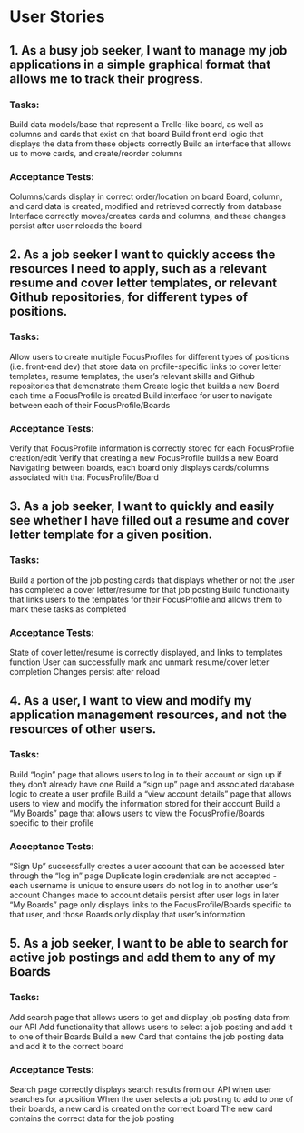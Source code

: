 # User Stories

## 1.  As a busy job seeker, I want to manage my job applications in a simple graphical format that allows me to track their progress.

### Tasks:

Build data models/base that represent a Trello-like board, as well as columns and cards that exist on that board
Build front end logic that displays the data from these objects correctly
Build an interface that allows us to move cards, and create/reorder columns

### Acceptance Tests:

Columns/cards display in correct order/location on board
Board, column, and card data is created, modified and retrieved correctly from database
Interface correctly moves/creates cards and columns, and these changes persist after user reloads the board


## 2. As a job seeker I want to quickly access the resources I need to apply, such as a relevant resume and cover letter templates, or relevant Github repositories, for different types of positions.

### Tasks:

Allow users to create multiple FocusProfiles for different types of positions (i.e. front-end dev) that store data on profile-specific links to cover letter templates, resume templates, the user’s relevant skills and Github repositories that demonstrate them
Create logic that builds a new Board each time a FocusProfile is created
Build interface for user to navigate between each of their FocusProfile/Boards

###	Acceptance Tests:

Verify that FocusProfile information is correctly stored for each FocusProfile creation/edit
Verify that creating a new FocusProfile builds a new Board
Navigating between boards, each board only displays cards/columns associated with that FocusProfile/Board


## 3.  As a job seeker, I want to quickly and easily see whether I have filled out a resume and cover letter template for a given position.

### Tasks:
Build a portion of the job posting cards that displays whether or not the user has completed a cover letter/resume for that job posting
Build functionality that links users to the templates for their FocusProfile and allows them to mark these tasks as completed

###	Acceptance Tests:
State of cover letter/resume is correctly displayed, and links to templates function
User can successfully mark and unmark resume/cover letter completion
Changes persist after reload

## 4. As a user, I want to view and modify my application management resources, and not the resources of other users.

###	Tasks:
Build “login” page that allows users to log in to their account or sign up if they don’t already have one
Build a “sign up” page and associated database logic to create a user profile
Build a “view account details” page that allows users to view and modify the information stored for their account
Build a “My Boards” page that allows users to view the FocusProfile/Boards specific to their profile

### Acceptance Tests:
“Sign Up” successfully creates a user account that can be accessed later through the “log in” page
Duplicate login credentials are not accepted - each username is unique to ensure users do not log in to another user’s account
Changes made to account details persist after user logs in later
“My Boards” page only displays links to the FocusProfile/Boards specific to that user, and those Boards only display that user’s information

## 5. As a job seeker, I want to be able to search for active job postings and add them to any of my Boards

###	Tasks:
Add search page that allows users to get and display job posting data from our API
Add functionality that allows users to select a job posting and add it to one of their Boards
Build a new Card that contains the job posting data and add it to the correct board

###	Acceptance Tests:
Search page correctly displays search results from our API when user searches for a position
When the user selects a job posting to add to one of their boards, a new card is created on the correct board
The new card contains the correct data for the job posting
